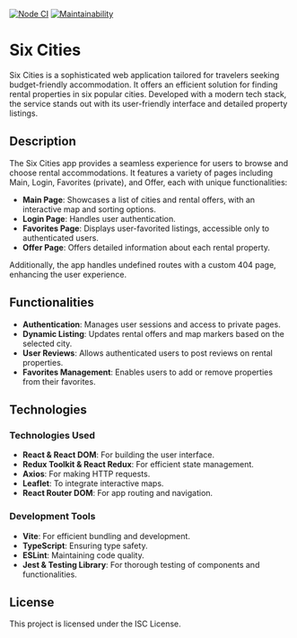 [![Node CI]()]()
[![Maintainability]()]()

# Six Cities

Six Cities is a sophisticated web application tailored for travelers seeking budget-friendly accommodation. It offers an efficient solution for finding rental properties in six popular cities. Developed with a modern tech stack, the service stands out with its user-friendly interface and detailed property listings.

## Description

The Six Cities app provides a seamless experience for users to browse and choose rental accommodations. It features a variety of pages including Main, Login, Favorites (private), and Offer, each with unique functionalities:

-   **Main Page**: Showcases a list of cities and rental offers, with an interactive map and sorting options.
-   **Login Page**: Handles user authentication.
-   **Favorites Page**: Displays user-favorited listings, accessible only to authenticated users.
-   **Offer Page**: Offers detailed information about each rental property.

Additionally, the app handles undefined routes with a custom 404 page, enhancing the user experience.

## Functionalities

-   **Authentication**: Manages user sessions and access to private pages.
-   **Dynamic Listing**: Updates rental offers and map markers based on the selected city.
-   **User Reviews**: Allows authenticated users to post reviews on rental properties.
-   **Favorites Management**: Enables users to add or remove properties from their favorites.

## Technologies

### Technologies Used
-   **React & React DOM**: For building the user interface.
-   **Redux Toolkit & React Redux**: For efficient state management.
-   **Axios**: For making HTTP requests.
-   **Leaflet**: To integrate interactive maps.
-   **React Router DOM**: For app routing and navigation.

### Development Tools

-   **Vite**: For efficient bundling and development.
-   **TypeScript**: Ensuring type safety.
-   **ESLint**: Maintaining code quality.
-   **Jest & Testing Library**: For thorough testing of components and functionalities.


## License

This project is licensed under the ISC License.
